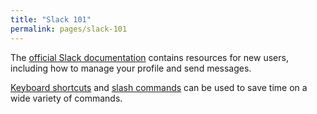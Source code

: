 ```yaml
---
title: "Slack 101"
permalink: pages/slack-101
---
```


The [official Slack documentation](https://slack.com/help/articles/218080037-Getting-started-for-new-Slack-users) contains resources for new users,
including how to manage your profile and send messages.

[Keyboard shortcuts](https://slack.com/help/articles/201374536-Slack-keyboard-shortcuts) and 
[slash commands](https://slack.com/help/articles/201259356-Slash-commands-in-Slack) can be used to save time on a wide variety of commands.
